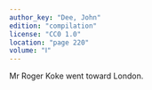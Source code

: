 ```yaml
---
author_key: "Dee, John"
edition: "compilation"
license: "CC0 1.0"
location: "page 220"
volume: "Ⅰ"
---
```

Mr Roger Koke went toward London.
